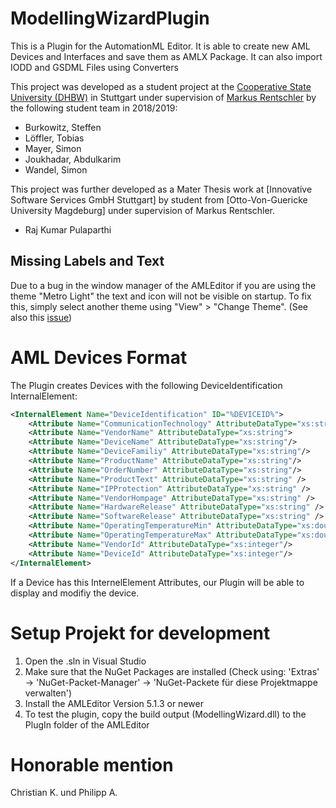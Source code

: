 # ModellingWizardPlugin
This is a Plugin for the AutomationML Editor.
It is able to create new AML Devices and Interfaces and save them as AMLX Package.
It can also import IODD and GSDML Files using Converters

This project was developed as a student project at the [Cooperative State University (DHBW)](https://dhbw-stuttgart.de) in Stuttgart under supervision of [Markus Rentschler](http://wwwlehre.dhbw-stuttgart.de/~rentschler/) by the following student team in 2018/2019:
* Burkowitz, Steffen
* Löffler, Tobias
* Mayer, Simon
* Joukhadar, Abdulkarim
* Wandel, Simon

This project was further developed as a Mater Thesis work at [Innovative Software Services GmbH Stuttgart] by student from [Otto-Von-Guericke University Magdeburg] under supervision of Markus Rentschler.
* Raj Kumar Pulaparthi

## Missing Labels and Text
Due to a bug in the window manager of the AMLEditor if you are using the theme "Metro Light" the text and icon will not be visible on startup.
To fix this, simply select another theme using "View" > "Change Theme".
(See also this [issue](https://github.com/TINF17C/ModellingWizard/issues/9))

# AML Devices Format
The Plugin creates Devices with the following DeviceIdentification InternalElement:
```xml
<InternalElement Name="DeviceIdentification" ID="%DEVICEID%">
    <Attribute Name="CommunicationTechnology" AttributeDataType="xs:string" />
    <Attribute Name="VendorName" AttributeDataType="xs:string">
    <Attribute Name="DeviceName" AttributeDataType="xs:string"/>
    <Attribute Name="DeviceFamiliy" AttributeDataType="xs:string"/>
    <Attribute Name="ProductName" AttributeDataType="xs:string"/>
    <Attribute Name="OrderNumber" AttributeDataType="xs:string"/>
    <Attribute Name="ProductText" AttributeDataType="xs:string" />
    <Attribute Name="IPProtection" AttributeDataType="xs:string" />
    <Attribute Name="VendorHompage" AttributeDataType="xs:string" />
    <Attribute Name="HardwareRelease" AttributeDataType="xs:string" />
    <Attribute Name="SoftwareRelease" AttributeDataType="xs:string" />
    <Attribute Name="OperatingTemperatureMin" AttributeDataType="xs:double"/>
    <Attribute Name="OperatingTemperatureMax" AttributeDataType="xs:double"/>
    <Attribute Name="VendorId" AttributeDataType="xs:integer"/>
    <Attribute Name="DeviceId" AttributeDataType="xs:integer"/>
</InternalElement>
```

If a Device has this InternelElement Attributes, our Plugin will be able to display and modifiy the device.

# Setup Projekt for development
1. Open the .sln in Visual Studio
2. Make sure that the NuGet Packages are installed (Check using: 'Extras' -> 'NuGet-Packet-Manager' -> 'NuGet-Packete für diese Projektmappe verwalten')
3. Install the AMLEditor Version 5.1.3 or newer
4. To test the plugin, copy the build output (ModellingWizard.dll) to the PlugIn folder of the AMLEditor



# Honorable mention
Christian K. und Philipp A.
